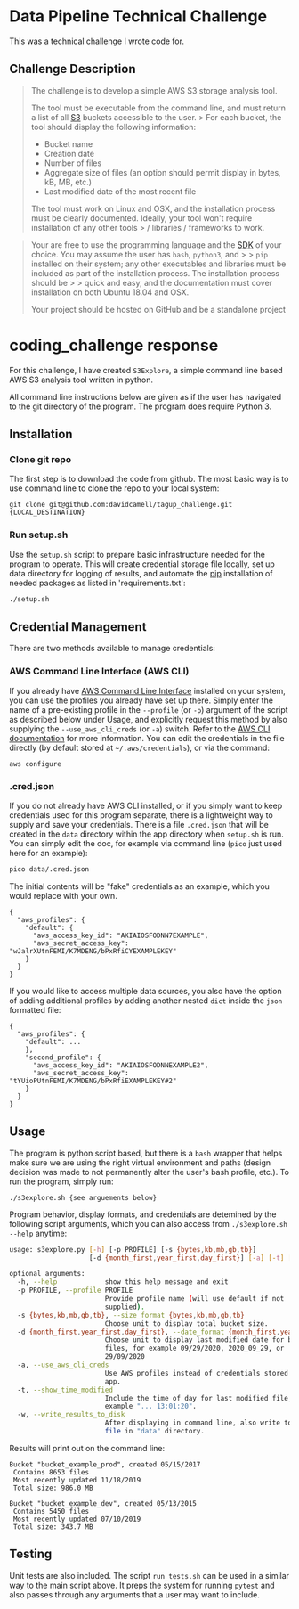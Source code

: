 # Data Pipeline Technical Challenge

This was a technical challenge I wrote code for.

## Challenge Description

> The challenge is to develop a simple AWS S3 storage analysis tool.
> 
> The tool must be executable from the command line, and must return a list of all [S3](https://aws.amazon.com/documentation/s3/) buckets accessible to the user. > For each bucket, the tool should display the following information:
> 
> - Bucket name
> - Creation date
> - Number of files
> - Aggregate size of files (an option should permit display in bytes, kB, MB, etc.)
> - Last modified date of the most recent file
> 
> The tool must work on Linux and OSX, and the installation process must be clearly documented. Ideally, your tool won't require installation of any other tools > / libraries / frameworks to work.

> Your are free to use the programming language and the [SDK](https://aws.amazon.com/tools/) of your choice. You may assume the user has `bash`, `python3`, and > > `pip` installed on their system; any other executables and libraries must be included as part of the installation process. The installation process should be > > quick and easy, and the documentation must cover installation on both Ubuntu 18.04 and OSX.
> 
> Your project should be hosted on GitHub and be a standalone project

# coding_challenge response
For this challenge, I have created `S3Explore`, a simple command line based AWS S3 analysis tool written in python. 

All command line instructions below are given as if the user has navigated to the git directory of the program. The program does require Python 3.

## Installation

### Clone git repo
The first step is to download the code from github. The most basic way is to use command line to clone the repo to your local system:
```
git clone git@github.com:davidcamell/tagup_challenge.git {LOCAL_DESTINATION}
```

### Run setup.sh

Use the `setup.sh` script to prepare basic infrastructure needed for the program to operate. This will create credential storage file locally, set up data directory for logging of results, and automate the [pip](https://pip.pypa.io/en/stable/) installation of needed packages as listed in 'requirements.txt':

```bash
./setup.sh
```

## Credential Management
There are two methods available to manage credentials:
### AWS Command Line Interface (AWS CLI)
If you already have [AWS Command Line Interface](https://aws.amazon.com/cli/) installed on your system, you can use the profiles you already have set up there. Simply enter the name of a pre-existing profile in the `--profile` (or `-p`) argument of the script as described below under Usage, and explicitly request this method by also supplying the `--use_aws_cli_creds` (or `-a`) switch. Refer to the [AWS CLI documentation](https://docs.aws.amazon.com/cli/index.html) for more information. You can edit the credentials in the file directly (by default stored at `~/.aws/credentials`), or via the command:
```
aws configure
```
### .cred.json
If you do not already have AWS CLI installed, or if you simply want to keep credentials used for this program separate, there is a lightweight way to supply and save your credentials. There is a file `.cred.json` that will be created in the `data` directory within the app directory when `setup.sh` is run. You can simply edit the doc, for example via command line (`pico` just used here for an example):
```bash
pico data/.cred.json
```
The initial contents will be "fake" credentials as an example, which you would replace with your own.
```buildoutcfg
{
  "aws_profiles": {
    "default": {
      "aws_access_key_id": "AKIAIOSFODNN7EXAMPLE",
      "aws_secret_access_key": "wJalrXUtnFEMI/K7MDENG/bPxRfiCYEXAMPLEKEY"
    }
  }
}
```
If you would like to access multiple data sources, you also have the option of adding additional profiles by adding another nested `dict` inside the `json` formatted file:
```buildoutcfg
{
  "aws_profiles": {
    "default": ...
    },
    "second_profile": {
      "aws_access_key_id": "AKIAIOSFODNNEXAMPLE2",
      "aws_secret_access_key": "tYUioPUtnFEMI/K7MDENG/bPxRfiEXAMPLEKEY#2"
    }
  }
}
```

## Usage
The program is python script based, but there is a `bash` wrapper that helps make sure we are using the right virtual environment and paths (design decision was made to not permanently alter the user's bash profile, etc.). To run the program, simply run:
```
./s3explore.sh {see arguements below}
```
Program behavior, display formats, and credentials are detemined by the following script arguments, which you can also access from  `./s3explore.sh --help` anytime:
```bash
usage: s3explore.py [-h] [-p PROFILE] [-s {bytes,kb,mb,gb,tb}]
                    [-d {month_first,year_first,day_first}] [-a] [-t] [-w]

optional arguments:
  -h, --help            show this help message and exit
  -p PROFILE, --profile PROFILE
                        Provide profile name (will use default if not
                        supplied).
  -s {bytes,kb,mb,gb,tb}, --size_format {bytes,kb,mb,gb,tb}
                        Choose unit to display total bucket size.
  -d {month_first,year_first,day_first}, --date_format {month_first,year_first,day_first}
                        Choose unit to display last modified date for bucket
                        files, for example 09/29/2020, 2020_09_29, or
                        29/09/2020
  -a, --use_aws_cli_creds
                        Use AWS profiles instead of credentials stored by this
                        app.
  -t, --show_time_modified
                        Include the time of day for last modified file, for
                        example "... 13:01:20".
  -w, --write_results_to_disk
                        After displaying in command line, also write to a log
                        file in "data" directory.

```
Results will print out on the command line:
```
Bucket "bucket_example_prod", created 05/15/2017
 Contains 8653 files
 Most recently updated 11/18/2019
 Total size: 986.0 MB

Bucket "bucket_example_dev", created 05/13/2015
 Contains 5450 files
 Most recently updated 07/10/2019
 Total size: 343.7 MB

```

## Testing
Unit tests are also included. The script `run_tests.sh` can be used in a similar way to the main script above. It preps the system for running `pytest` and also passes through any arguments that a user may want to include.
